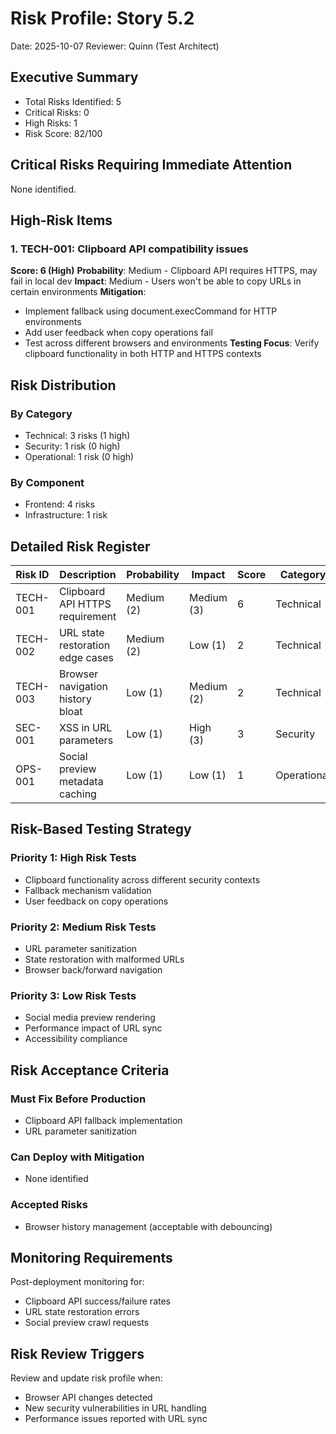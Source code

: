 # Risk Profile: Story 5.2

Date: 2025-10-07
Reviewer: Quinn (Test Architect)

## Executive Summary

- Total Risks Identified: 5
- Critical Risks: 0
- High Risks: 1
- Risk Score: 82/100

## Critical Risks Requiring Immediate Attention

None identified.

## High-Risk Items

### 1. TECH-001: Clipboard API compatibility issues

**Score: 6 (High)**
**Probability**: Medium - Clipboard API requires HTTPS, may fail in local dev
**Impact**: Medium - Users won't be able to copy URLs in certain environments
**Mitigation**:

- Implement fallback using document.execCommand for HTTP environments
- Add user feedback when copy operations fail
- Test across different browsers and environments
  **Testing Focus**: Verify clipboard functionality in both HTTP and HTTPS contexts

## Risk Distribution

### By Category

- Technical: 3 risks (1 high)
- Security: 1 risk (0 high)
- Operational: 1 risk (0 high)

### By Component

- Frontend: 4 risks
- Infrastructure: 1 risk

## Detailed Risk Register

| Risk ID  | Description                      | Probability | Impact     | Score | Category    |
| -------- | -------------------------------- | ----------- | ---------- | ----- | ----------- |
| TECH-001 | Clipboard API HTTPS requirement  | Medium (2)  | Medium (3) | 6     | Technical   |
| TECH-002 | URL state restoration edge cases | Medium (2)  | Low (1)    | 2     | Technical   |
| TECH-003 | Browser navigation history bloat | Low (1)     | Medium (2) | 2     | Technical   |
| SEC-001  | XSS in URL parameters            | Low (1)     | High (3)   | 3     | Security    |
| OPS-001  | Social preview metadata caching  | Low (1)     | Low (1)    | 1     | Operational |

## Risk-Based Testing Strategy

### Priority 1: High Risk Tests

- Clipboard functionality across different security contexts
- Fallback mechanism validation
- User feedback on copy operations

### Priority 2: Medium Risk Tests

- URL parameter sanitization
- State restoration with malformed URLs
- Browser back/forward navigation

### Priority 3: Low Risk Tests

- Social media preview rendering
- Performance impact of URL sync
- Accessibility compliance

## Risk Acceptance Criteria

### Must Fix Before Production

- Clipboard API fallback implementation
- URL parameter sanitization

### Can Deploy with Mitigation

- None identified

### Accepted Risks

- Browser history management (acceptable with debouncing)

## Monitoring Requirements

Post-deployment monitoring for:

- Clipboard API success/failure rates
- URL state restoration errors
- Social preview crawl requests

## Risk Review Triggers

Review and update risk profile when:

- Browser API changes detected
- New security vulnerabilities in URL handling
- Performance issues reported with URL sync
